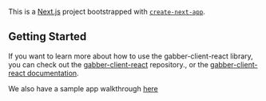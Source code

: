 This is a [Next.js](https://nextjs.org) project bootstrapped with [`create-next-app`](https://nextjs.org/docs/app/api-reference/cli/create-next-app).

## Getting Started

If you want to learn more about how to use the gabber-client-react library, you can check out the [gabber-client-react](https://github.com/gabber-dev/gabber-client-react) repository., or the [gabber-client-react documentation](https://docs.gabber.dev).

We also have a sample app walkthrough [here](https://docs.gabber.dev/sample-app)